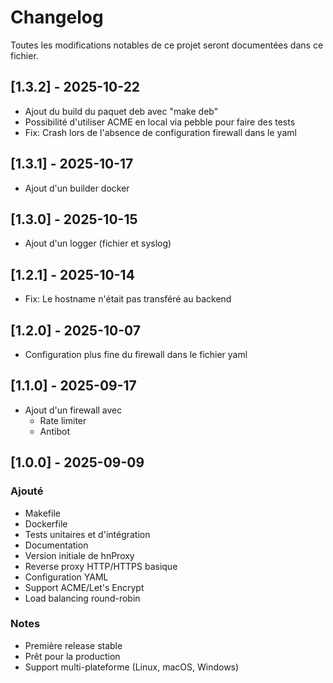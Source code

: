 # Changelog

Toutes les modifications notables de ce projet seront documentées dans ce fichier.

## [1.3.2] - 2025-10-22
- Ajout du build du paquet deb avec "make deb"
- Possibilité d'utiliser ACME en local via pebble pour faire des tests
- Fix: Crash lors de l'absence de configuration firewall dans le yaml

## [1.3.1] - 2025-10-17
- Ajout d'un builder docker

## [1.3.0] - 2025-10-15
- Ajout d'un logger (fichier et syslog)

## [1.2.1] - 2025-10-14
- Fix: Le hostname n'était pas transféré au backend

## [1.2.0] - 2025-10-07
- Configuration plus fine du firewall dans le fichier yaml

## [1.1.0] - 2025-09-17
- Ajout d'un firewall avec
  - Rate limiter
  - Antibot

## [1.0.0] - 2025-09-09

### Ajouté
- Makefile
- Dockerfile
- Tests unitaires et d'intégration
- Documentation
- Version initiale de hnProxy
- Reverse proxy HTTP/HTTPS basique
- Configuration YAML
- Support ACME/Let's Encrypt
- Load balancing round-robin

### Notes
- Première release stable
- Prêt pour la production
- Support multi-plateforme (Linux, macOS, Windows)
